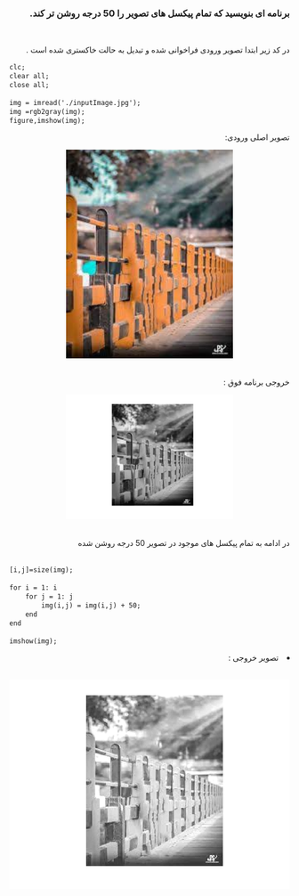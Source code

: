 <div dir="rtl">
<h3>برنامه ای بنویسید که تمام پیکسل های تصویر را 50 درجه روشن تر کند.
</h3><br/>
  </div>
  <div dir="rtl">

  
 در کد زیر ابتدا تصویر ورودی فراخوانی شده و تبدیل به حالت خاکستری شده است .
  </div>

  ```
  clc;
clear all;
close all;

img = imread('./inputImage.jpg');
img =rgb2gray(img);
figure,imshow(img);
```
<div dir="rtl">
  تصویر اصلی ورودی: 
  
 <br/>
  <p align="center">
<img src="./inputImage.jpg" style="width:300px">
</p><br/>
  خروجی برنامه فوق : 
  
 <br/>
  <p align="center">
<img src="./output.png" style="width:300px">
</p><br/>
</div>

<div dir="rtl">
 در ادامه به تمام پیکسل های موجود در تصویر 50 درجه روشن شده
</div><br/>

```
[i,j]=size(img);

for i = 1: i
    for j = 1: j
        img(i,j) = img(i,j) + 50;
    end
end

imshow(img);
  ```
<div dir="rtl">

<li>
 تصویر خروجی :  
</li><br/>
<p align="center">
<img src="./output2.png">
</p>


  

</div>

